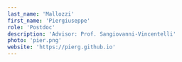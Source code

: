 ```yaml
---
last_name: 'Mallozzi'
first_name: 'Piergiuseppe'
role: 'Postdoc'
description: 'Advisor: Prof. Sangiovanni-Vincentelli'
photo: 'pier.png'
website: 'https://pierg.github.io'
---
```


